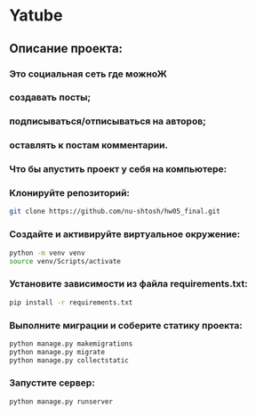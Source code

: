 # Yatube
## Описание проекта:
### Это социальная сеть где можноЖ
### создавать посты;
### подписываться/отписываться на авторов;
### оставлять к постам комментарии.

### Что бы апустить проект у себя на компьютере:
### Клонируйте репозиторий:
```sh
git clone https://github.com/nu-shtosh/hw05_final.git
```
### Создайте и активируйте виртуальное окружение:
```sh
python -m venv venv
source venv/Scripts/activate
```
### Установите зависимости из файла requirements.txt:
```sh
pip install -r requirements.txt
```
### Выполните миграции и соберите статику проекта:
```sh
python manage.py makemigrations
python manage.py migrate
python manage.py collectstatic
```
### Запустите сервер:
```sh
python manage.py runserver
```
